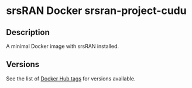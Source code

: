 # srsRAN Docker srsran-project-cudu

## Description

A minimal Docker image with srsRAN installed.

## Versions

See the list of [Docker Hub tags](https://hub.docker.com/r/softwareradiosystems/srsran-cu-du-ub2204/tags) for versions available.
